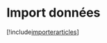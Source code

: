 # Import données

[!include[importerarticles](importdonnees.importerarticles.autogen.md)]






































































